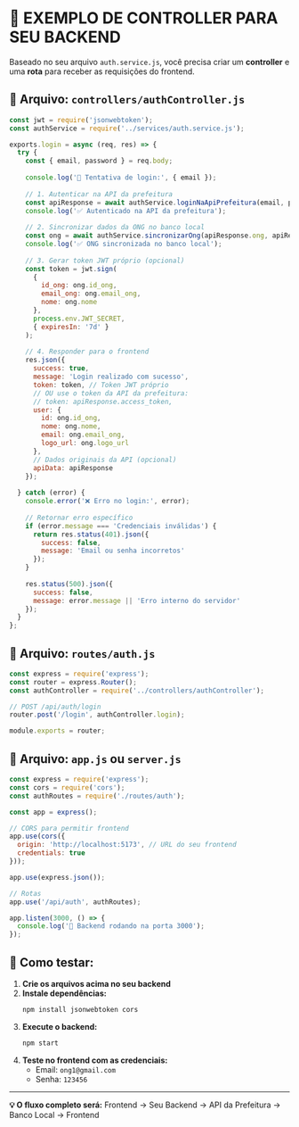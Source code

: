 # 🔧 EXEMPLO DE CONTROLLER PARA SEU BACKEND

Baseado no seu arquivo `auth.service.js`, você precisa criar um **controller** e uma **rota** para receber as requisições do frontend.

## 📂 **Arquivo: `controllers/authController.js`**

```javascript
const jwt = require('jsonwebtoken');
const authService = require('../services/auth.service.js');

exports.login = async (req, res) => {
  try {
    const { email, password } = req.body;
    
    console.log('🔐 Tentativa de login:', { email });
    
    // 1. Autenticar na API da prefeitura
    const apiResponse = await authService.loginNaApiPrefeitura(email, password);
    console.log('✅ Autenticado na API da prefeitura');
    
    // 2. Sincronizar dados da ONG no banco local
    const ong = await authService.sincronizarOng(apiResponse.ong, apiResponse.user);
    console.log('✅ ONG sincronizada no banco local');
    
    // 3. Gerar token JWT próprio (opcional)
    const token = jwt.sign(
      { 
        id_ong: ong.id_ong,
        email_ong: ong.email_ong,
        nome: ong.nome 
      },
      process.env.JWT_SECRET,
      { expiresIn: '7d' }
    );
    
    // 4. Responder para o frontend
    res.json({
      success: true,
      message: 'Login realizado com sucesso',
      token: token, // Token JWT próprio
      // OU use o token da API da prefeitura:
      // token: apiResponse.access_token,
      user: {
        id: ong.id_ong,
        nome: ong.nome,
        email: ong.email_ong,
        logo_url: ong.logo_url
      },
      // Dados originais da API (opcional)
      apiData: apiResponse
    });
    
  } catch (error) {
    console.error('❌ Erro no login:', error);
    
    // Retornar erro específico
    if (error.message === 'Credenciais inválidas') {
      return res.status(401).json({
        success: false,
        message: 'Email ou senha incorretos'
      });
    }
    
    res.status(500).json({
      success: false,
      message: error.message || 'Erro interno do servidor'
    });
  }
};
```

## 📂 **Arquivo: `routes/auth.js`**

```javascript
const express = require('express');
const router = express.Router();
const authController = require('../controllers/authController');

// POST /api/auth/login
router.post('/login', authController.login);

module.exports = router;
```

## 📂 **Arquivo: `app.js` ou `server.js`**

```javascript
const express = require('express');
const cors = require('cors');
const authRoutes = require('./routes/auth');

const app = express();

// CORS para permitir frontend
app.use(cors({
  origin: 'http://localhost:5173', // URL do seu frontend
  credentials: true
}));

app.use(express.json());

// Rotas
app.use('/api/auth', authRoutes);

app.listen(3000, () => {
  console.log('🚀 Backend rodando na porta 3000');
});
```

## 🧪 **Como testar:**

1. **Crie os arquivos acima no seu backend**
2. **Instale dependências:**
   ```bash
   npm install jsonwebtoken cors
   ```
3. **Execute o backend:**
   ```bash
   npm start
   ```
4. **Teste no frontend com as credenciais:**
   - Email: `ong1@gmail.com`
   - Senha: `123456`

---

**💡 O fluxo completo será:**
Frontend → Seu Backend → API da Prefeitura → Banco Local → Frontend
